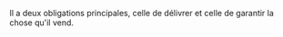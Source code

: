   
 Il a deux obligations principales, celle de délivrer et celle de garantir la chose qu'il vend.  

  
